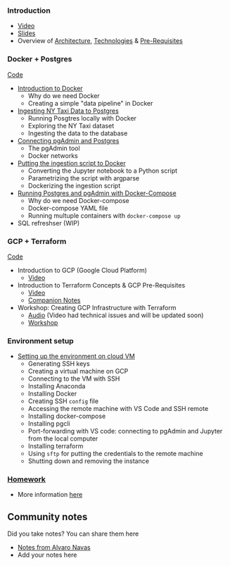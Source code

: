 ### Introduction

* [Video](https://www.youtube.com/watch?v=bkJZDmreIpA&list=PL3MmuxUbc_hJed7dXYoJw8DoCuVHhGEQb)
* [Slides](https://www.slideshare.net/AlexeyGrigorev/data-engineering-zoomcamp-introduction)
* Overview of [Architecture](https://github.com/DataTalksClub/data-engineering-zoomcamp#overview), [Technologies](https://github.com/DataTalksClub/data-engineering-zoomcamp#technologies) & [Pre-Requisites](https://github.com/DataTalksClub/data-engineering-zoomcamp#prerequisites)


### Docker + Postgres

[Code](2_docker_sql)

* [Introduction to Docker](https://www.youtube.com/watch?v=EYNwNlOrpr0&list=PL3MmuxUbc_hJed7dXYoJw8DoCuVHhGEQb)
  * Why do we need Docker
  * Creating a simple "data pipeline" in Docker
* [Ingesting NY Taxi Data to Postgres](https://www.youtube.com/watch?v=2JM-ziJt0WI&list=PL3MmuxUbc_hJed7dXYoJw8DoCuVHhGEQb)
  * Running Posgtres locally with Docker
  * Exploring the NY Taxi dataset
  * Ingesting the data to the database
* [Connecting pgAdmin and Postgres](https://www.youtube.com/watch?v=hCAIVe9N0ow&list=PL3MmuxUbc_hJed7dXYoJw8DoCuVHhGEQb)
  * The pgAdmin tool
  * Docker networks
* [Putting the ingestion script to Docker](https://www.youtube.com/watch?v=B1WwATwf-vY&list=PL3MmuxUbc_hJed7dXYoJw8DoCuVHhGEQb)
  * Converting the Jupyter notebook to a Python script
  * Parametrizing the script with argparse
  * Dockerizing the ingestion script
* [Running Postgres and pgAdmin with Docker-Compose](https://www.youtube.com/watch?v=hKI6PkPhpa0&list=PL3MmuxUbc_hJed7dXYoJw8DoCuVHhGEQb)
  * Why do we need Docker-compose
  * Docker-compose YAML file
  * Running multuple containers with `docker-compose up`
* SQL refreshser (WIP)


### GCP + Terraform

[Code](1_terraform_gcp)

* Introduction to GCP (Google Cloud Platform)
  * [Video](https://www.youtube.com/watch?v=18jIzE41fJ4&list=PL3MmuxUbc_hJed7dXYoJw8DoCuVHhGEQb)
* Introduction to Terraform Concepts & GCP Pre-Requisites
  * [Video](https://www.youtube.com/watch?v=Hajwnmj0xfQ&list=PL3MmuxUbc_hJed7dXYoJw8DoCuVHhGEQb)
  * [Companion Notes](1_terraform_gcp)
* Workshop: Creating GCP Infrastructure with Terraform
  * [Audio](https://drive.google.com/file/d/1IqMRDwJV-m0v9_le_i2HA_UbM_sIWgWx/view?usp=sharing) (Video had technical issues and will be updated soon)
  * [Workshop](1_terraform_gcp/terraform)


### Environment setup 

* [Setting up the environment on cloud VM](https://www.youtube.com/watch?v=ae-CV2KfoN0&list=PL3MmuxUbc_hJed7dXYoJw8DoCuVHhGEQb)
  * Generating SSH keys
  * Creating a virtual machine on GCP
  * Connecting to the VM with SSH
  * Installing Anaconda
  * Installing Docker
  * Creating SSH `config` file
  * Accessing the remote machine with VS Code and SSH remote
  * Installing docker-compose
  * Installing pgcli
  * Port-forwarding with VS code: connecting to pgAdmin and Jupyter from the local computer
  * Installing terraform
  * Using `sftp` for putting the credentials to the remote machine
  * Shutting down and removing the instance

### [Homework](homework.md)

* More information [here](homework.md)


## Community notes

Did you take notes? You can share them here

* [Notes from Alvaro Navas](https://github.com/ziritrion/dataeng-zoomcamp/blob/main/notes/1_intro.md)
* Add your notes here

